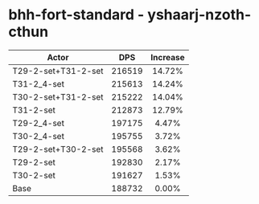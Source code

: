 # bhh-fort-standard - yshaarj-nzoth-cthun
| Actor | DPS | Increase |
|---|:---:|:---:|
|T29-2-set+T31-2-set|216519|14.72%|
|T31-2_4-set|215613|14.24%|
|T30-2-set+T31-2-set|215222|14.04%|
|T31-2-set|212873|12.79%|
|T29-2_4-set|197175|4.47%|
|T30-2_4-set|195755|3.72%|
|T29-2-set+T30-2-set|195568|3.62%|
|T29-2-set|192830|2.17%|
|T30-2-set|191627|1.53%|
|Base|188732|0.00%|
